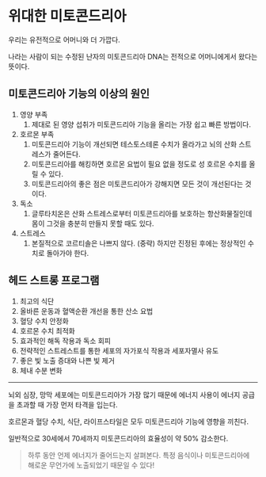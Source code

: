 # 위대한 미토콘드리아

우리는 유전적으로 어머니와 더 가깝다.

나라는 사람이 되는 수정된 난자의 미토콘드리아 DNA는 전적으로 어머니에게서 왔다는 뜻이다.

## 미토콘드리아 기능의 이상의 원인

1. 영양 부족
   1. 제대로 된 영양 섭취가 미토콘드리아 기능을 올리는 가장 쉽고 빠른 방법이다.
2. 호르몬 부족
   1. 미토콘드리아 기능이 개선되면 테스토스테론 수치가 올라가고 뇌의 산화 스트레스가 줄어든다.
   2. 미토콘드리아를 해킹하면 호르몬 요법이 필요 없을 정도로 성 호르몬 수치를 올릴 수 있다.
   3. 미토콘드리아의 좋은 점은 미토콘드리아가 강해지면 모든 것이 개선된다는 것이다.
3. 독소
   1. 글루타치온은 산화 스트레스로부터 미토콘드리아를 보호하는 항산화물질인데 몸이 그것을 충분히 만들지 못할 때도 있다.
4. 스트레스
   1. 본질적으로 코르티솔은 나쁘지 않다. (중략) 하지만 진정된 후에는 정상적인 수치로 돌아가야 한다.

## 헤드 스트롱 프로그램

1. 최고의 식단
2. 올바른 운동과 혈액순환 개선을 통한 산소 요법
3. 혈당 수치 안정화
4. 호르몬 수치 최적화
5. 효과적인 해독 작용과 독소 회피
6. 전략적인 스트레스트를 통한 세포의 자가포식 작용과 세포자멸사 유도
7. 좋은 빛 노출 증대와 나쁜 빛 제거
8. 체내 수분 변화

---

뇌외 심장, 망막 세포에는 미토콘드리아가 가장 많기 때문에 에너지 사용이 에너지 공급을 초과할 때 가장 먼저 타격을 입는다.

호르몬과 혈당 수치, 식단, 라이프스타일은 모두 미토콘드리아 기능에 영향을 끼친다.

일반적으로 30세에서 70세까지 미토콘드리아의 효율성이 약 50% 감소한다.

> 하루 동안 언제 에너지가 줄어드는지 살펴본다. 특정 음식이나 미토콘드리아에 해로운 무언가에 노출되었기 때문일 수 있다!
